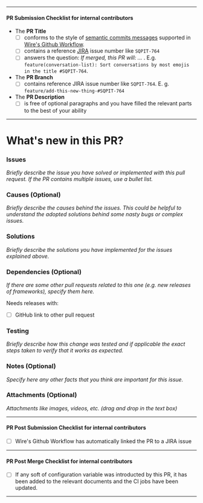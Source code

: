 ---------
#### PR Submission Checklist for internal contributors

- The **PR Title**
  - [ ] conforms to the style of [semantic commits messages](https://sparkbox.com/foundry/semantic_commit_messages) supported in [Wire's Github Workflow](https://github.com/wireapp/.github#usage).
  - [ ] contains a reference [JIRA](https://wearezeta.atlassian.net) issue number like `SQPIT-764`
  - [ ] answers the question: _If merged, this PR will: ..._ . E.g. `feature(conversation-list): Sort conversations by most emojis in the title #SQPIT-764`.
- The **PR Branch**
  - [ ] contains reference JIRA issue number like `SQPIT-764`. E. g. `feature/add-this-new-thing-#SQPIT-764`
- The **PR Description**
  - [ ] is free of optional paragraphs and you have filled the relevant parts to the best of your ability
---------

# What's new in this PR?

<!--do not remove this marker, its needed to replace info when ticket title is updated -->
<!--jira-description-action-hidden-marker-start-->

<!--jira-description-action-hidden-marker-end-->
<!--do not remove this marker, its needed to replace info when ticket title is updated -->

### Issues

_Briefly describe the issue you have solved or implemented with this pull request. If the PR contains multiple issues, use a bullet list._

### Causes (Optional)

_Briefly describe the causes behind the issues. This could be helpful to understand the adopted solutions behind some nasty bugs or complex issues._

### Solutions

_Briefly describe the solutions you have implemented for the issues explained above._

### Dependencies (Optional)

_If there are some other pull requests related to this one (e.g. new releases of frameworks), specify them here._

Needs releases with:

- [ ] GitHub link to other pull request

### Testing

_Briefly describe how this change was tested and if applicable the exact steps taken to verify that it works as expected._

### Notes (Optional)

_Specify here any other facts that you think are important for this issue._

### Attachments (Optional)

_Attachments like images, videos, etc. (drag and drop in the text box)_

---------
#### PR Post Submission Checklist for internal contributors

 - [ ] Wire's Github Workflow has automatically linked the PR to a JIRA issue
---------
#### PR Post Merge Checklist for internal contributors

 - [ ] If any soft of configuration variable was introducted by this PR, it has been added to the relevant documents and the CI jobs have been updated.
---------
